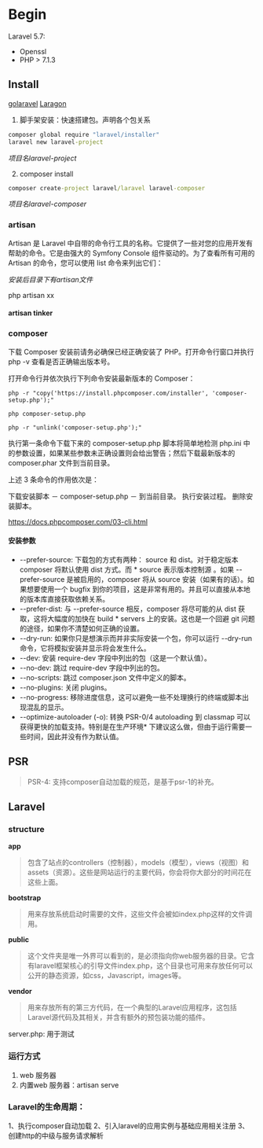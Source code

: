 # Begin

Laravel 5.7:

- Openssl
- PHP > 7.1.3

## Install

[golaravel](http://www.golaravel.com/download/)
[Laragon](https://laragon.org/)

1) 脚手架安装：快速搭建包。声明各个包关系

```cmd
composer global require "laravel/installer"
laravel new laravel-project
```

*项目名laravel-project*

2) composer install

```cmd
composer create-project laravel/laravel laravel-composer
```

*项目名laravel-composer*

### artisan

Artisan 是 Laravel 中自带的命令行工具的名称。它提供了一些对您的应用开发有帮助的命令。它是由强大的 Symfony Console 组件驱动的。为了查看所有可用的 Artisan 的命令，您可以使用 list 命令来列出它们：

*安装后目录下有artisan文件*

php artisan xx

#### artisan tinker



### composer

下载 Composer
安装前请务必确保已经正确安装了 PHP。打开命令行窗口并执行 php -v 查看是否正确输出版本号。

打开命令行并依次执行下列命令安装最新版本的 Composer：

```
php -r "copy('https://install.phpcomposer.com/installer', 'composer-setup.php');"
```

```
php composer-setup.php
```

```
php -r "unlink('composer-setup.php');"
```

执行第一条命令下载下来的 composer-setup.php 脚本将简单地检测 php.ini 中的参数设置，如果某些参数未正确设置则会给出警告；然后下载最新版本的 composer.phar 文件到当前目录。

上述 3 条命令的作用依次是：

下载安装脚本 － composer-setup.php － 到当前目录。
执行安装过程。
删除安装脚本。

https://docs.phpcomposer.com/03-cli.html

#### 安装参数

* --prefer-source: 下载包的方式有两种： source 和 dist。对于稳定版本 composer 将默认使用 dist 方式。而 * source 表示版本控制源 。如果 --prefer-source 是被启用的，composer 将从 source 安装（如果有的话）。如果想要使用一个 bugfix 到你的项目，这是非常有用的。并且可以直接从本地的版本库直接获取依赖关系。
* --prefer-dist: 与 --prefer-source 相反，composer 将尽可能的从 dist 获取，这将大幅度的加快在 build * servers 上的安装。这也是一个回避 git 问题的途径，如果你不清楚如何正确的设置。
* --dry-run: 如果你只是想演示而并非实际安装一个包，你可以运行 --dry-run 命令，它将模拟安装并显示将会发生什么。
* --dev: 安装 require-dev 字段中列出的包（这是一个默认值）。
* --no-dev: 跳过 require-dev 字段中列出的包。
* --no-scripts: 跳过 composer.json 文件中定义的脚本。
* --no-plugins: 关闭 plugins。
* --no-progress: 移除进度信息，这可以避免一些不处理换行的终端或脚本出现混乱的显示。
* --optimize-autoloader (-o): 转换 PSR-0/4 autoloading 到 classmap 可以获得更快的加载支持。特别是在生产环境* 下建议这么做，但由于运行需要一些时间，因此并没有作为默认值。

## PSR

> PSR-4: 支持composer自动加载的规范，是基于psr-1的补充。

## Laravel

### structure

**app**
> 包含了站点的controllers（控制器），models（模型），views（视图）和assets（资源）。这些是网站运行的主要代码，你会将你大部分的时间花在这些上面。

**bootstrap**
> 用来存放系统启动时需要的文件，这些文件会被如index.php这样的文件调用。

**public**
> 这个文件夹是唯一外界可以看到的，是必须指向你web服务器的目录。它含有laravel框架核心的引导文件index.php，这个目录也可用来存放任何可以公开的静态资源，如css，Javascript，images等。


**vendor**
> 用来存放所有的第三方代码，在一个典型的Laravel应用程序，这包括Laravel源代码及其相关，并含有额外的预包装功能的插件。

server.php: 用于测试

### 运行方式

1) web 服务器
2) 内置web 服务器：artisan serve

### Laravel的生命周期：

1、执行composer自动加载
2、引入laravel的应用实例与基础应用相关注册
3、创建http的中级与服务请求解析



